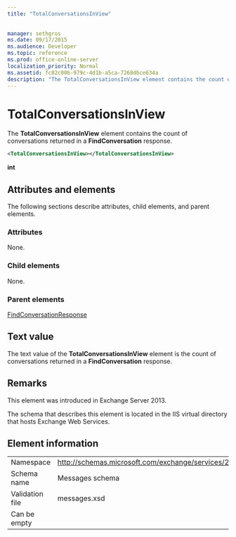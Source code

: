 ```yaml
---
title: "TotalConversationsInView"
 
 
manager: sethgros
ms.date: 09/17/2015
ms.audience: Developer
ms.topic: reference
ms.prod: office-online-server
localization_priority: Normal
ms.assetid: fc82c00b-979c-4d1b-a5ca-7268dbce634a
description: "The TotalConversationsInView element contains the count of conversations returned in a FindConversation response."
---
```


# TotalConversationsInView

The **TotalConversationsInView** element contains the count of conversations returned in a **FindConversation** response. 
  
```XML
<TotalConversationsInView></TotalConversationsInView>
```

 **int**
## Attributes and elements

The following sections describe attributes, child elements, and parent elements.
  
### Attributes

None.
  
### Child elements

None.
  
### Parent elements

[FindConversationResponse](findconversationresponse.md)
  
## Text value

The text value of the **TotalConversationsInView** element is the count of conversations returned in a **FindConversation** response. 
  
## Remarks

This element was introduced in Exchange Server 2013.
  
The schema that describes this element is located in the IIS virtual directory that hosts Exchange Web Services.
  
## Element information

|||
|:-----|:-----|
|Namespace  <br/> |http://schemas.microsoft.com/exchange/services/2006/messages  <br/> |
|Schema name  <br/> |Messages schema  <br/> |
|Validation file  <br/> |messages.xsd  <br/> |
|Can be empty  <br/> ||
   


